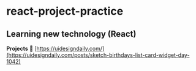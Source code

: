 # react-project-practice
## Learning new technology (React)

**Projects**
  🔗 [https://uidesigndaily.com/](https://uidesigndaily.com/posts/sketch-birthdays-list-card-widget-day-1042)
